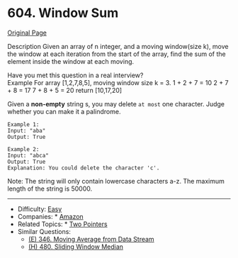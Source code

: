 # 604. Window Sum
[Original Page](https://leetcode.com/problems/valid-palindrome-ii/description/)

Description
Given an array of n integer, and a moving window(size k), move the window at each iteration from the start of the array, find the sum of the element inside the window at each moving.

Have you met this question in a real interview?  
Example
For array [1,2,7,8,5], moving window size k = 3.
1 + 2 + 7 = 10
2 + 7 + 8 = 17
7 + 8 + 5 = 20
return [10,17,20]

Given a **non-empty** string s, you may delete `at most` one character. Judge whether you can make it a palindrome.

```
Example 1:
Input: "aba"
Output: True

Example 2:
Input: "abca"
Output: True
Explanation: You could delete the character 'c'.
```

Note:
The string will only contain lowercase characters a-z. The maximum length of the string is 50000.

---

* Difficulty: [Easy](https://leetcode.com/problemset/all/?difficulty=Easy)
* Companies:  * [Amazon](https://leetcode.com/company/amazon/)
* Related Topics: * [Two Pointers](https://leetcode.com/tag/two-pointers/)  
* Similar Questions: 
  * [(E) 346. Moving Average from Data Stream](https://leetcode.com/problems/moving-average-from-data-stream/description/)
  * [(H) 480. Sliding Window Median](https://leetcode.com/problems/sliding-window-median/description/)
